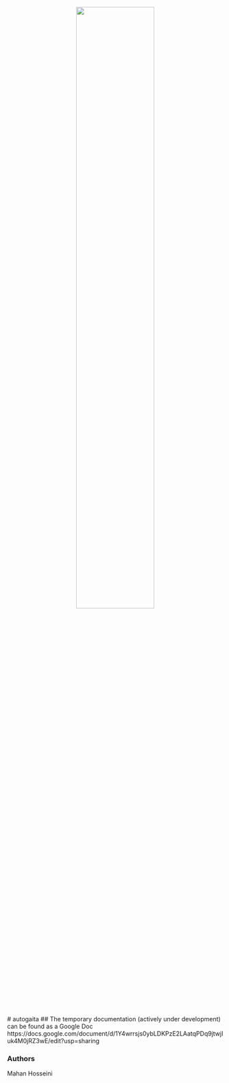 <p align="center"><img width=60% src="https://github.com/mahan-hosseini/AutoGaitA/res/autogaita_logo.png"></p>
# autogaita
## The temporary documentation (actively under development) can be found as a Google Doc
https://docs.google.com/document/d/1Y4wrrsjs0ybLDKPzE2LAatqPDq9jtwjIuk4M0jRZ3wE/edit?usp=sharing 

### Authors
Mahan Hosseini